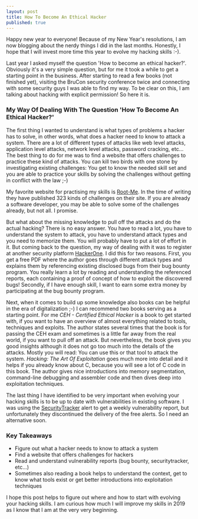 ```yaml
---
layout: post
title: How To Become An Ethical Hacker
published: true
---
```


Happy new year to everyone!
Because of my New Year's resolutions, I am now blogging about the nerdy things I did in the last months.
Honestly, I hope that I will invest more time this year to evolve my hacking skills :-).

Last year I asked myself the question 'How to become an ethical hacker?'.
Obviously it's a very simple question, but for me it took a while to get a starting point in the business.
After starting to read a few books (not finished yet), visiting the BruCon security conference twice and connecting with some security guys I was able to find my way.
To be clear on this, I am talking about hacking with explicit permission!
So here it is.

### My Way Of Dealing With The Question 'How To Become An Ethical Hacker?'
The first thing I wanted to understand is what types of problems a hacker has to solve, in other words, what does a hacker need to know to attack a system.
There are a lot of different types of attacks like web level attacks, application level attacks, network level attacks, password cracking, etc...
The best thing to do for me was to find a website that offers challenges to practice these kind of attacks.
You can kill two birds with one stone by investigating existing challenges: You get to know the needed skill set and you are able to practice your skills by solving the challenges without getting in conflict with the law ;-)

My favorite website for practising my skills is [Root-Me](https://root-me.org).
In the time of writing they have published 323 kinds of challenges on their site.
If you are already a software developer, you may be able to solve some of the challenges already, but not all.
I promise.

But what about the missing knowledge to pull off the attacks and do the actual hacking?
There is no easy answer.
You have to read a lot, you have to understand the system to attack, you have to understand attack types and you need to memorize them.
You will probably have to put a lot of effort in it.
But coming back to the question, my way of dealing with it was to register at another security platform [HackerOne](https://www.hackerone.com/).
I did this for two reasons.
First, you get a free PDF where the author goes through different attack types and explains them by referencing existing disclosed bugs from their bug bounty program.
You really learn a lot by reading and understanding the referenced reports, each containing a proof of concept of how to exploit the discovered bugs!
Secondly, if I have enough skill, I want to earn some extra money by participating at the bug bounty program.

Next, when it comes to build up some knowledge also books can be helpful in the era of digitalization ;-)
I can recommend two books serving as a starting point.
For me *CEH - Certified Ethical Hacker* is a book to get started with, if you want to have an overview of almost everything related to tools, techniques and exploits.
The author states several times that the book is for passing the CEH exam and sometimes is a little far away from the real world, if you want to pull off an attack.
But nevertheless, the book gives you good insights although it does not go too much into the details of the attacks.
Mostly you will read: You can use this or that tool to attack the system.
*Hacking: The Art Of Exploitation* goes much more into detail and it helps if you already know about C, because you will see a lot of C code in this book.
The author gives nice introductions into memory segmentation, command-line debugging and assembler code and then dives deep into exploitation techniques.

The last thing I have identified to be very important when evolving your hacking skills is to be up to date with vulnerabilities in existing software.
I was using the [SecurityTracker](https://securitytracker.com/) alert to get a weekly vulnerability report, but unfortunately they discontinued the delivery of the free alerts.
So I need an alternative soon.

### Key Takeaways
* Figure out what a hacker needs to know to attack a system
* Find a website that offers challenges for hackers
* Read and understand vulnerability reports (bug bounty, securitytracker, etc...)
* Sometimes also reading a book helps to understand the context, get to know what tools exist or get better introductions into exploitation techniques

I hope this post helps to figure out where and how to start with evolving your hacking skills.
I am curious how much I will improve my skills in 2019 as I know that I am at the very very beginning.
